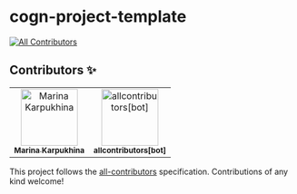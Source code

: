 # cogn-project-template

[![All Contributors](https://img.shields.io/badge/all_contributors-2-lightgrey.svg?logo=github)](#contributors)


## Contributors ✨

<!-- ALL-CONTRIBUTORS-LIST:START - Do not remove or modify this section -->
<!-- prettier-ignore -->
<table>
  <tr>
    <td align="center"><a href="https://www.linkedin.com/in/marina-ks-id"><img src="https://avatars1.githubusercontent.com/u/1927489?v=4" width="100px;" alt="Marina Karpukhina" /><br /><sub><b>Marina Karpukhina</b></sub></a></td>
    <td align="center"><a href="https://github.com/all-contributors/all-contributors-bot"><img src="https://avatars3.githubusercontent.com/u/46843839?v=4" width="100px;" alt="allcontributors[bot]" /><br /><sub><b>allcontributors[bot]</b></sub></a></td>
  </tr>
</table>

<!-- ALL-CONTRIBUTORS-LIST:END -->

This project follows the [all-contributors](https://github.com/all-contributors/all-contributors) specification. Contributions of any kind welcome!

